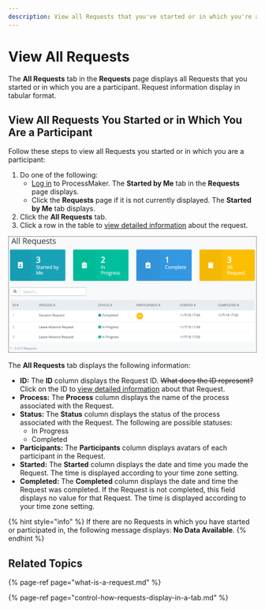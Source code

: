```yaml
---
description: View all Requests that you've started or in which you're a participant.
---
```


# View All Requests

The **All Requests** tab in the **Requests** page displays all Requests that you started or in which you are a participant. Request information display in tabular format.

## View All Requests You Started or in Which You Are a Participant

Follow these steps to view all Requests you started or in which you are a participant:

1. Do one of the following:
   * [Log in](../log-in.md#log-in) to ProcessMaker. The **Started by Me** tab in the **Requests** page displays.
   * Click the **Requests** page if it is not currently displayed. The **Started by Me** tab displays.
2. Click the **All Requests** tab.
3. Click a row in the table to [view detailed information](request-details.md) about the request.

![&quot;All Requests&quot; Request tab](../../.gitbook/assets/all-requests-request.png)

The **All Requests** tab displays the following information:

* **ID:** The **ID** column displays the Request ID. ~~What does the ID represent?~~ Click on the ID to [view detailed information](request-details.md) about that Request.
* **Process:** The **Process** column displays the name of the process associated with the Request.
* **Status:** The **Status** column displays the status of the process associated with the Request. The following are possible statuses:
  * In Progress
  * Completed
* **Participants:** The **Participants** column displays avatars of each participant in the Request.
* **Started:** The **Started** column displays the date and time you made the Request. The time is displayed according to your time zone setting.
* **Completed:** The **Completed** column displays the date and time the Request was completed. If the Request is not completed, this field displays no value for that Request. The time is displayed according to your time zone setting.

{% hint style="info" %}
If there are no Requests in which you have started or participated in, the following message displays: **No Data Available**.
{% endhint %}

## Related Topics

{% page-ref page="what-is-a-request.md" %}

{% page-ref page="control-how-requests-display-in-a-tab.md" %}

